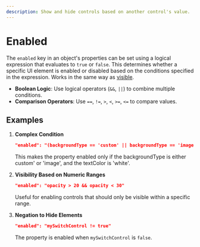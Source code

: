 ```yaml
---
description: Show and hide controls based on another control's value.
---
```


# Enabled

The `enabled` key in an object's properties can be set using a logical expression that evaluates to `true` or `false`. This determines whether a specific UI element is enabled or disabled based on the conditions specified in the expression. Works in the same way as [visible](visible.md).

* **Boolean Logic**: Use logical operators (`&&`, `||`) to combine multiple conditions.
* **Comparison Operators**: Use `==`, `!=`, `>`, `<`, `>=`, `<=` to compare values.

## Examples

1.  **Complex Condition**

    ```json
    "enabled": "(backgroundType == 'custom' || backgroundType == 'image') && textColor == 'white'"
    ```

    This makes the property enabled only if the backgroundType is either custom' or 'image', and the textColor is 'white'.
2.  **Visibility Based on Numeric Ranges**

    ```json
    "enabled": "opacity > 20 && opacity < 30"
    ```

    Useful for enabling controls that should only be visible within a specific range.
3.  **Negation to Hide Elements**

    ```json
    "enabled": "mySwitchControl != true"
    ```

    The property is enabled when `mySwitchControl` is `false`.
